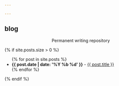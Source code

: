 ```yaml
---

---
```


## blog

<p style="text-align: center">Permanent writing repository</p>

{% if site.posts.size > 0 %}
<ul id="blog_index">
  {% for post in site.posts %}
  <li>
    <strong>{{ post.date | date: '%Y %b %d' }}</strong> - <a href="{{ post.url | absolute_url }}" title="{{ post.excerpt | strip_html | truncate: 40 }}">{{ post.title }}</a>
  </li>
  {% endfor %}
</ul>
{% endif %}
